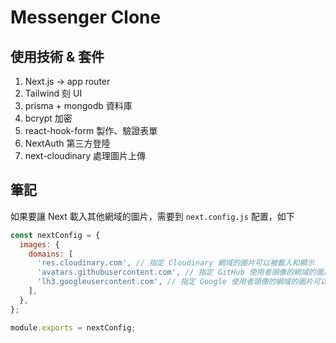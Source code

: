 # Messenger Clone

## 使用技術 & 套件
1. Next.js -> app router
2. Tailwind 刻 UI
3. prisma + mongodb 資料庫
4. bcrypt 加密
5. react-hook-form 製作、驗證表單
6. NextAuth 第三方登陸
7. next-cloudinary 處理圖片上傳

## 筆記
如果要讓 Next 載入其他網域的圖片，需要到 `next.config.js` 配置，如下
```js
const nextConfig = {
  images: {
    domains: [
      'res.cloudinary.com', // 指定 Cloudinary 網域的圖片可以被載入和顯示
      'avatars.githubusercontent.com', // 指定 GitHub 使用者頭像的網域的圖片可以被載入和顯示
      'lh3.googleusercontent.com', // 指定 Google 使用者頭像的網域的圖片可以被載入和顯示
    ],
  },
};

module.exports = nextConfig;
```